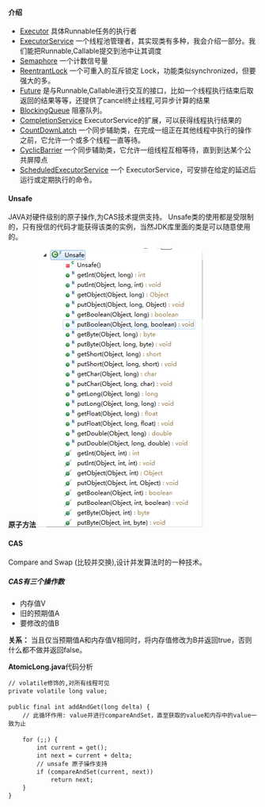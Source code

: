 #### 介绍

- [Executor](executor.md) 具体Runnable任务的执行者
- [ExecutorService](executorService.md) 一个线程池管理者，其实现类有多种，我会介绍一部分。我们能把Runnable,Callable提交到池中让其调度
- [Semaphore](semaphore.md) 一个计数信号量
- [ReentrantLock](reentrantLock.md) 一个可重入的互斥锁定 Lock，功能类似synchronized，但要强大的多。
- [Future](future.md) 是与Runnable,Callable进行交互的接口，比如一个线程执行结束后取返回的结果等等，还提供了cancel终止线程,可异步计算的结果
- [BlockingQueue](blockingQueue.md) 阻塞队列。
- [CompletionService](completionService.md) ExecutorService的扩展，可以获得线程执行结果的
- [CountDownLatch](countDownLatch.md) 一个同步辅助类，在完成一组正在其他线程中执行的操作之前，它允许一个或多个线程一直等待。 
- [CyclicBarrier](cyclicBarrier.md) 一个同步辅助类，它允许一组线程互相等待，直到到达某个公共屏障点 
- [ScheduledExecutorService](scheduledExecutorService.md) 一个 ExecutorService，可安排在给定的延迟后运行或定期执行的命令。

#### Unsafe
JAVA对硬件级别的原子操作,为CAS技术提供支持。
Unsafe类的使用都是受限制的，只有授信的代码才能获得该类的实例，当然JDK库里面的类是可以随意使用的。

**原子方法**
![](/image/unsafe.png)


#### CAS
Compare and Swap (比较并交换),设计并发算法时的一种技术。

##### CAS有三个操作数
- 内存值V
- 旧的预期值A
- 要修改的值B

**关系：** 当且仅当预期值A和内存值V相同时，将内存值修改为B并返回true，否则什么都不做并返回false。

**AtomicLong.java**代码分析

    // volatile修饰的,对所有线程可见
    private volatile long value;
    
    public final int addAndGet(long delta) {
        // 此循环作用: value并进行compareAndSet，直至获取的value和内存中的value一致为止

        for (;;) {
            int current = get();
            int next = current + delta;
            // unsafe 原子操作支持
            if (compareAndSet(current, next))
                return next;
        }
    }
